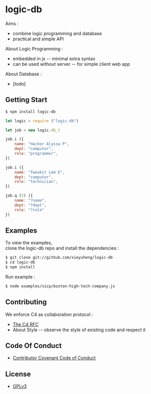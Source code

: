 # logic-db

Aims :
- combine logic programming and database
- practical and simple API

About Logic Programming :
- embedded in js -- minimal extra syntax
- can be used without server -- for simple client web app

About Database :
- [todo]

## Getting Start

```bash
$ npm install logic-db
```

```js
let logic = require ("logic-db")

let job = new logic.db_t

job.i ({
    name: "Hacker Alyssa P",
    dept: "computer",
    role: "programmer",
})

job.i ({
    name: "Tweakit Lem E",
    dept: "computer",
    role: "technician",
})

job.q (2) ({
    name: "?name",
    dept: "?dept",
    role: "?role"
})
```

## Examples

To view the examples,  
clone the logic-db repo and install the dependencies :

```bash
$ git clone git://github.com/xieyuheng/logic-db
$ cd logic-db
$ npm install
```

Run example :

```bash
$ node examples/sicp/boston-high-tech-company.js
```

## Contributing

We enforce C4 as collaboration protocol :
- [The C4 RFC](https://rfc.zeromq.org/spec:42/C4)
- About Style -- observe the style of existing code and respect it

## Code Of Conduct

- [Contributor Covenant Code of Conduct](CODE-OF-CONDUCT.md)

## License

- [GPLv3](LICENSE)
